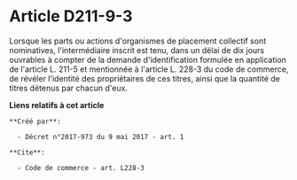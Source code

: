 # Article D211-9-3

Lorsque les parts ou actions d'organismes de placement collectif sont nominatives, l'intermédiaire inscrit est tenu, dans un
délai de dix jours ouvrables à compter de la demande d'identification formulée en application de l'article L. 211-5 et
mentionnée à l'article L. 228-3 du code de commerce, de révéler l'identité des propriétaires de ces titres, ainsi que la
quantité de titres détenus par chacun d'eux.

**Liens relatifs à cet article**

	**Créé par**:

	  - Décret n°2017-973 du 9 mai 2017 - art. 1

	**Cite**:

	  - Code de commerce - art. L228-3
